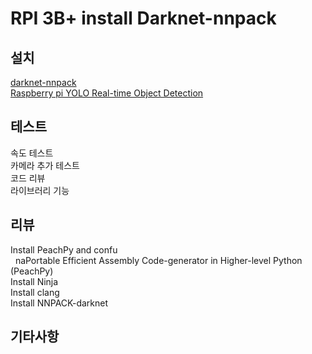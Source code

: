 # RPI 3B+ install Darknet-nnpack 

## 설치
  [darknet-nnpack](https://github.com/digitalbrain79/darknet-nnpack)<br>
  [Raspberry pi YOLO Real-time Object Detection](http://raspberrypi4u.blogspot.com/2018/10/raspberry-pi-yolo-real-time-object.html)<br>
  
## 테스트
  속도 테스트 <br>
  카메라 추가 테스트<br>
  코드 리뷰<br>
  라이브러리 기능 <br>

## 리뷰
  Install PeachPy and confu<br>
  &nbsp; naPortable Efficient Assembly Code-generator in Higher-level Python (PeachPy)<br>
  Install Ninja<br>
  Install clang<br>
  Install NNPACK-darknet<br>
  
## 기타사항
  

